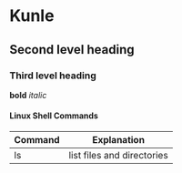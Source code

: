 # Kunle

## Second level heading

### Third level heading

**bold** *italic*

#### Linux Shell Commands

|  Command   |  Explanation  |
|--          |--             |
ls           | list files and directories

